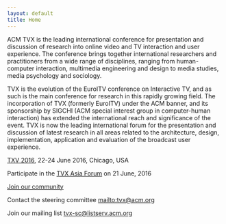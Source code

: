 ```yaml
---
layout: default
title: Home
---
```


ACM TVX is the leading international conference for presentation and discussion of research into online video and TV interaction and user experience. The conference brings together international researchers and practitioners from a wide range of disciplines, ranging from human-computer interaction, multimedia engineering and design to media studies, media psychology and sociology.

TVX is the evolution of the EuroITV conference on Interactive TV, and as such is the main conference for research in this rapidly growing field.  The incorporation of TVX (formerly EuroITV) under the ACM banner, and its sponsorship by SIGCHI (ACM special interest group in computer-human interaction) has extended the international reach and significance of the event. TVX is now the leading international forum for the presentation and discussion of latest research in all areas related to the architecture, design, implementation, application and evaluation of the broadcast user experience. 

[TXV 2016](http://tvx2016.com/), 22-24 June 2016, Chicago, USA

Participate in the [TVX Asia Forum](http://rise.hanyang.ac.kr/tvxasiaforum2016) on 21 June, 2016

[Join our community](http://www.sigchi.org/communities/tvx)

Contact the steering committee <mailto:tvx@acm.org> 

Join our mailing list <tvx-sc@listserv.acm.org> 
